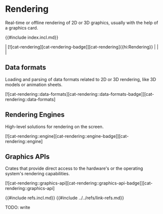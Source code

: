 # Rendering

Real-time or offline rendering of 2D or 3D graphics, usually with the help of a graphics card.

{{#include index.incl.md}}

| [![cat-rendering][cat-rendering-badge]][cat-rendering]{{hi:Rendering}} | | |

## Data formats

Loading and parsing of data formats related to 2D or 3D rendering, like 3D models or animation sheets.

[![cat-rendering::data-formats][cat-rendering::data-formats-badge]][cat-rendering::data-formats]

## Rendering Engines

High-level solutions for rendering on the screen.

[![cat-rendering::engine][cat-rendering::engine-badge]][cat-rendering::engine]

## Graphics APIs

Crates that provide direct access to the hardware's or the operating system's rendering capabilities.

[![cat-rendering::graphics-api][cat-rendering::graphics-api-badge]][cat-rendering::graphics-api]

{{#include refs.incl.md}}
{{#include ../../refs/link-refs.md}}

<div class="hidden">
TODO: write
</div>
